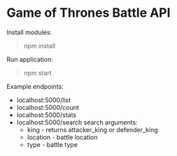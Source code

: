 # Game of Thrones Battle API

Install modules:
> npm install 

Run application:
> npm start 


Example endpoints:
- localhost:5000/list
- localhost:5000/count
- localhost:5000/stats
- localhost:5000/search
     search arguments:
     * king - returns attacker_king or defender_king
     * location - battle location
     * type - battle type
